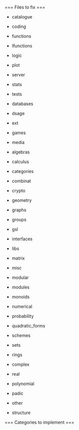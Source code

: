 === Files to fix ===

 * catalogue
 * coding
 * functions
 * lfunctions
 * logic
 * plot
 * server
 * stats
 * tests 

 * databases
 * dsage
 * ext
 * games
 * media

 * algebras
 * calculus
 * categories
 * combinat
 * crypto
 * geometry

 * graphs
 * groups
 * gsl
 * interfaces
 * libs
 * matrix
 * misc
 * modular
 * modules
 * monoids
 * numerical
 * probability
 * quadratic_forms
 * schemes
 * sets

 * rings
  * complex
  * real
  * polynomial
  * padic
  * other


 * structure


=== Categories to implement ===
